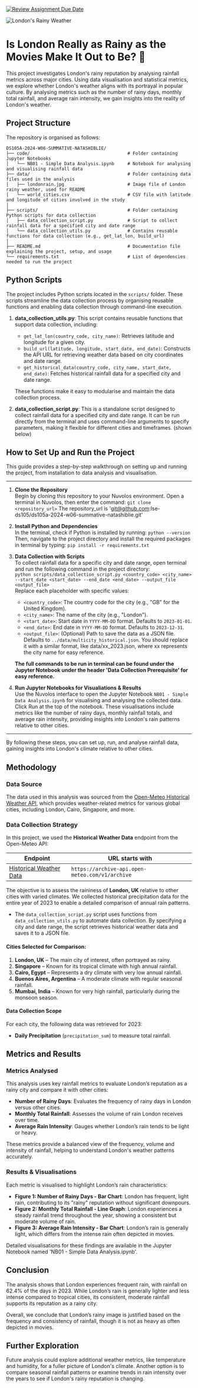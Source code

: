 [![Review Assignment Due Date](https://classroom.github.com/assets/deadline-readme-button-22041afd0340ce965d47ae6ef1cefeee28c7c493a6346c4f15d667ab976d596c.svg)](https://classroom.github.com/a/16Ytx_fz)

![London's Rainy Weather](./data/londonrain.jpg)

# Is London Really as Rainy as the Movies Make It Out to Be? 🤔

This project investigates London's rainy reputation by analysing rainfall metrics across major cities. Using data visualisation and statistical metrics, we explore whether London's weather aligns with its portrayal in popular culture. By analysing metrics such as the number of rainy days, monthly total rainfall, and average rain intensity, we gain insights into the reality of London's weather.

## Project Structure

The repository is organised as follows:

```
DS105A-2024-W06-SUMMATIVE-NATASHIBLIE/
├── code/                                     # Folder containing Jupyter Notebooks 
│   └── NB01 - Simple Data Analysis.ipynb     # Notebook for analysing and visualising rainfall data
├── data/                                     # Folder containing data files used in the analysis
│   ├── londonrain.jpg                        # Image file of London rainy weather, used for README
│   └── world_cities.csv                      # CSV file with latitude and longitude of cities involved in the study
│
├── scripts/                                  # Folder containing Python scripts for data collection
│   ├── data_collection_script.py             # Script to collect rainfall data for a specified city and date range
│   └── data_collection_utils.py              # Contains reusable functions for data collection (e.g., get_lat_lon, build_url)
│
├── README.md                                 # Documentation file explaining the project, setup, and usage
└── requirements.txt                          # List of dependencies needed to run the project

```

## Python Scripts

The project includes Python scripts located in the `scripts/` folder. These scripts streamline the data collection process by organising reusable functions and enabling data collection through command-line execution.

1. **data_collection_utils.py**: This script contains reusable functions that support data collection, including:
   - `get_lat_lon(country_code, city_name)`: Retrieves latitude and longitude for a given city.
   - `build_url(latitude, longitude, start_date, end_date)`: Constructs the API URL for retrieving weather data based on city coordinates and date range.
   - `get_historical_data(country_code, city_name, start_date, end_date)`: Fetches historical rainfall data for a specified city and date range.

   These functions make it easy to modularise and maintain the data collection process.

2. **data_collection_script.py**: This is a standalone script designed to collect rainfall data for a specified city and date range. It can be run directly from the terminal and uses command-line arguments to specify parameters, making it flexible for different cities and timeframes. (shown below)

## How to Set Up and Run the Project

This guide provides a step-by-step walkthrough on setting up and running the project, from installation to data analysis and visualisation.

---

1. **Clone the Repository**  
   Begin by cloning this repository to your Nuvolos environment. Open a terminal in Nuvolos, then enter the command: `git clone <repository_url>`
   The repository_url is 'git@github.com:lse-ds105/ds105a-2024-w06-summative-natashiblie.git'

2. **Install Python and Dependencies**  
   In the terminal, check if Python is installed by running: `python --version`  
   Then, navigate to the project directory and install the required packages in  terminal by typing: `pip install -r requirements.txt`

3. **Data Collection with Scripts**  
   To collect rainfall data for a specific city and date range, open terminal and run the following command in the project directory:  
   `python scripts/data_collection_script.py <country_code> <city_name> --start_date <start_date> --end_date <end_date> --output_file <output_file>`  
   Replace each placeholder with specific values:  
   - `<country_code>`: The country code for the city (e.g., "GB" for the United Kingdom).  
   - `<city_name>`: The name of the city (e.g., "London").  
   - `<start_date>`: Start date in `YYYY-MM-DD` format. Defaults to `2023-01-01`.  
   - `<end_date>`: End date in `YYYY-MM-DD` format. Defaults to `2023-12-31`.  
   - `<output_file>`: (Optional) Path to save the data as a JSON file. Defaults to `../data/multicity_historical.json`. You should replace it with a similar format, like data/xx_2023.json, where xx represents the city name for easy reference.

   **The full commands to be run in terminal can be found under the Jupyter Notebook under the header 'Data Collection Prerequisite' for easy reference.**

4. **Run Jupyter Notebooks for Visualiations & Results**  
   Use the Nuvolos interface to open the Jupyter Notebook `NB01 - Simple Data Analysis.ipynb` for visualising and analysing the collected data. Click Run at the top of the notebook. These visualisations include metrics like the number of rainy days, monthly rainfall totals, and average rain intensity, providing insights into London's rain patterns relative to other cities.
---

By following these steps, you can set up, run, and analyse rainfall data, gaining insights into London's climate relative to other cities.


## Methodology

### Data Source
The data used in this analysis was sourced from the [Open-Meteo Historical Weather API](https://open-meteo.com/en/docs/historical-weather-api), which provides weather-related metrics for various global cities, including London, Cairo, Singapore, and more.

### Data Collection Strategy
In this project, we used the **Historical Weather Data** endpoint from the Open-Meteo API:

| Endpoint         | URL starts with                                      |
|------------------|------------------------------------------------------|
| [Historical Weather Data](https://open-meteo.com/en/docs/historical-weather-api) | `https://archive-api.open-meteo.com/v1/archive` |

The objective is to assess the raininess of **London, UK** relative to other cities with varied climates. We collected historical precipitation data for the entire year of 2023 to enable a detailed comparison of annual rain patterns.

- The `data_collection_script.py` script uses functions from `data_collection_utils.py` to automate data collection. By specifying a city and date range, the script retrieves historical weather data and saves it to a JSON file.


#### Cities Selected for Comparison:
1. **London, UK** – The main city of interest, often portrayed as rainy.
2. **Singapore** – Known for its tropical climate with high annual rainfall.
3. **Cairo, Egypt** – Represents a dry climate with very low annual rainfall.
4. **Buenos Aires, Argentina** – A moderate climate with regular seasonal rainfall.
5. **Mumbai, India** – Known for very high rainfall, particularly during the monsoon season.

#### Data Collection Scope
For each city, the following data was retrieved for 2023:
- **Daily Precipitation** (`precipitation_sum`) to measure total rainfall.

## Metrics and Results

### Metrics Analysed
This analysis uses key rainfall metrics to evaluate London’s reputation as a rainy city and compare it with other cities:

- **Number of Rainy Days**: Evaluates the frequency of rainy days in London versus other cities.
- **Monthly Total Rainfall**: Assesses the volume of rain London receives over time.
- **Average Rain Intensity**: Gauges whether London’s rain tends to be light or heavy.

These metrics provide a balanced view of the frequency, volume and intensity of rainfall, helping to understand London's weather patterns accurately.

### Results & Visualisations
Each metric is visualised to highlight London’s rain characteristics:

- **Figure 1: Number of Rainy Days - Bar Chart**: London has frequent, light rain, contributing to its "rainy" reputation without significant downpours.
- **Figure 2: Monthly Total Rainfall - Line Graph**: London experiences a steady rainfall trend throughout the year, showing a consistent but moderate volume of rain.
- **Figure 3: Average Rain Intensity - Bar Chart**: London’s rain is generally light, which differs from the intense rain often depicted in movies.

Detailed visualisations for these findings are available in the Jupyter Notebook named 'NB01 - Simple Data Analysis.ipynb'.


## Conclusion

The analysis shows that London experiences frequent rain, with rainfall on 62.4% of the days in 2023. While London’s rain is generally lighter and less intense compared to tropical cities, its consistent, moderate rainfall supports its reputation as a rainy city. 

Overall, we conclude that London’s rainy image is justified based on the frequency and consistency of rainfall, though it is not as heavy as often depicted in movies.


## Further Exploration

Future analysis could explore additional weather metrics, like temperature and humidity, for a fuller picture of London's climate. Another option is to compare seasonal rainfall patterns or examine trends in rain intensity over the years to see if London's rainy reputation is changing.





